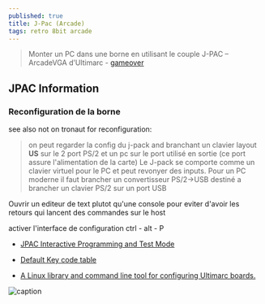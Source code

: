 ```yaml
---
published: true
title: J-Pac (Arcade)
tags: retro 8bit arcade
---
```

> Monter un PC dans une borne en utilisant le couple J-PAC – ArcadeVGA d’Ultimarc - [gameover](https://web.archive.org/web/20210718160107/https://www.gamoover.net/tuto/ultimarc-utiliser-la-solution-j-pac-arcadevga)

## JPAC Information

### Reconfiguration de la borne

see also not on tronaut for reconfiguration:

> on peut regarder la config du j-pack and branchant un clavier layout **US** sur le 2 port PS/2
et un pc sur le port utilisé en sortie (ce port assure l'alimentation de la carte)
Le J-pack se comporte comme un clavier virtuel pour le PC et peut revonyer des inputs.
Pour un PC moderne il faut brancher un convertisseur PS/2->USB destiné a brancher un clavier PS/2 sur un port USB

Ouvrir un editeur de text plutot qu'une console pour eviter d'avoir les retours
qui lancent des commandes sur le host

activer l'interface de configuration
ctrl - alt - P



- [JPAC Interactive Programming and Test Mode](https://www.arcadeworlduk.com/pages/IPAC-and-JPAC-Interactive-Programming-and-Test-Mode.html)


- [Default Key code table](https://www.arcadeworlduk.com/pages/JPAC-Information.html)
- [A Linux library and command line tool for configuring Ultimarc boards.](https://katiesnow.webs.com/)

![caption](https://web.archive.org/web/20210718160107im_/https://www.gamoover.net/files/image/Tutos/Ultimarc/jpac.jpg)
